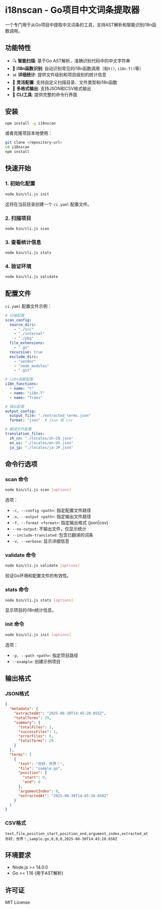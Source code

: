 # i18nscan - Go项目中文词条提取器

一个专门用于从Go项目中提取中文词条的工具，支持AST解析和智能识别i18n函数调用。

## 功能特性

- 🔍 **智能扫描**: 基于Go AST解析，准确识别代码中的中文字符串
- 🎯 **i18n函数识别**: 自动识别常见的i18n函数调用（如`t()`, `i18n.T()`等）
- 📊 **详细统计**: 提供文件级别和项目级别的统计信息
- 🔧 **灵活配置**: 支持自定义扫描目录、文件类型和i18n函数
- 📄 **多格式输出**: 支持JSON和CSV格式输出
- 🚀 **CLI工具**: 提供完整的命令行界面

## 安装

```bash
npm install -g i18nscan
```

或者克隆项目本地使用：

```bash
git clone <repository-url>
cd i18nscan
npm install
```

## 快速开始

### 1. 初始化配置

```bash
node bin/cli.js init
```

这将在当前目录创建一个 `ci.yaml` 配置文件。

### 2. 扫描项目

```bash
node bin/cli.js scan
```

### 3. 查看统计信息

```bash
node bin/cli.js stats
```

### 4. 验证环境

```bash
node bin/cli.js validate
```

## 配置文件

`ci.yaml` 配置文件示例：

```yaml
# 扫描配置
scan_config:
  source_dirs:
    - "./src"
    - "./internal"
    - "./pkg"
  file_extensions:
    - ".go"
  recursive: true
  exclude_dirs:
    - "vendor"
    - "node_modules"
    - ".git"

# i18n函数配置
i18n_functions:
  - name: "t"
  - name: "i18n.T"
  - name: "Trans"

# 输出配置
output_config:
  output_file: "./extracted_terms.json"
  format: "json"  # json 或 csv

# 翻译文件配置
translation_files:
  zh_cn: "./locales/zh-CN.json"
  en_us: "./locales/en-US.json"
  ja_jp: "./locales/ja-JP.json"
```

## 命令行选项

### scan 命令

```bash
node bin/cli.js scan [options]
```

选项：
- `-c, --config <path>`: 指定配置文件路径
- `-o, --output <path>`: 指定输出文件路径
- `-f, --format <format>`: 指定输出格式 (json|csv)
- `--no-output`: 不输出文件，仅显示统计
- `--include-translated`: 包含已翻译的词条
- `-v, --verbose`: 显示详细信息

### validate 命令

```bash
node bin/cli.js validate [options]
```

验证Go环境和配置文件的有效性。

### stats 命令

```bash
node bin/cli.js stats [options]
```

显示项目的i18n统计信息。

### init 命令

```bash
node bin/cli.js init [options]
```

选项：
- `-p, --path <path>`: 指定项目路径
- `--example`: 创建示例项目

## 输出格式

### JSON格式

```json
{
  "metadata": {
    "extractedAt": "2025-08-30T14:45:28.655Z",
    "totalTerms": 29,
    "summary": {
      "totalFiles": 1,
      "successFiles": 1,
      "errorFiles": 0,
      "totalTerms": 29
    }
  },
  "terms": [
    {
      "text": "你好，世界！",
      "file": "sample.go",
      "position": {
        "start": 0,
        "end": 0
      },
      "argumentIndex": 0,
      "extractedAt": "2025-08-30T14:45:28.650Z"
    }
  ]
}
```

### CSV格式

```csv
text,file,position_start,position_end,argument_index,extracted_at
你好，世界！,sample.go,0,0,0,2025-08-30T14:45:28.650Z
```

## 环境要求

- Node.js >= 14.0.0
- Go >= 1.16 (用于AST解析)

## 许可证

MIT License